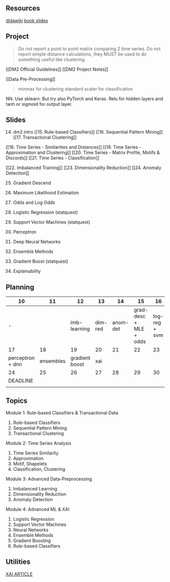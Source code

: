 ## Resources
[didawiki](http://didawiki.di.unipi.it/doku.php/dm/start)
[book slides](https://www-users.cse.umn.edu/~kumar001/dmbook/index.php)
## Project
> Do not report a point to point matrix comparing 2 time series.
> Do not report simple distance calculations, they MUST be used to do something useful like clustering.

[[DM2 Official Guidelines]]
[[DM2 Project Notes]]

[[Data Pre-Processing]]

> minmax for clustering
> standard scaler for classification

NN.
Use sklearn. But try also PyTorch and Keras.
Relu for hidden layers and tanh or sigmoid for output layer.

## Slides
14. dm2 intro
[[15. Rule-based Classifiers]]
[[16. Sequential Pattern Mining]]
[[17. Transactional Clustering]]

[[18. Time Series - Similarities and Distances]]
[[19. Time Series - Approximation and Clustering]]
[[20. Time Series - Matrix Profile, Motifs & Discords]]
[[21. Time Series - Classification]]

[[22. Imbalanced Training]]
[[23. Dimensionality Reduction]]
[[24. Anomaly Detection]]

25. Gradient Descend
26. Maximum Likelihood Estimation
27. Odds and Log Odds

28. Logistic Regression (statquest)
29. Support Vector Machines (statquest)
30. Perceptron
31. Deep Neural Networks
32. Ensemble Methods
33. Gradient Boost (statquest)
34. Explainability


## Planning

| 10               | 11        | 12             | 13      | 14       | 15                     | 16            |
| ---------------- | --------- | -------------- | ------- | -------- | ---------------------- | ------------- |
| -                |           | imb-learning   | dim-red | anom-det | grad-desc + MLE + odds | log-reg + svm |
| 17               | 18        | 19             | 20      | 21       | 22                     | 23            |
| perceptron + dnn | ensembles | gradient boost | xai     |          |                        |               |
| 24               | 25        | 26             | 27      | 28       | 29                     | 30            |
| DEADLINE         |           |                |         |          |                        |               |
|                  |           |                |         |          |                        |               |






## Topics
Module 1: Rule-based Classifiers & Transactional Data
1. Rule-based Classifiers
2. Sequential Pattern Mining
3. Transactional Clustering

Module 2: Time Series Analysis
1. Time Series Similarity
2. Approximation
3. Motif, Shapelets
4. Classification, Clustering

Module 3: Advanced Data-Preprocessing
1. Imbalanced Learning
2. Dimensionality Reduction
3. Anomaly Detection

Module 4: Advanced ML & XAI
1. Logistic Regression
2. Support Vector Machines
3. Neural Networks
4. Ensemble Methods
5. Gradient Boosting
6. Rule-based Classifiers

## Utilities
[XAI ARTICLE](https://arxiv.org/abs/1802.01933)







